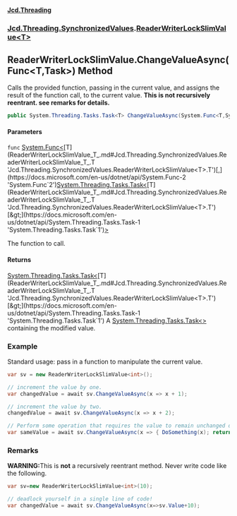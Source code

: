#### [Jcd.Threading](index.md 'index')
### [Jcd.Threading.SynchronizedValues](Jcd.Threading.SynchronizedValues.md 'Jcd.Threading.SynchronizedValues').[ReaderWriterLockSlimValue&lt;T&gt;](ReaderWriterLockSlimValue_T_.md 'Jcd.Threading.SynchronizedValues.ReaderWriterLockSlimValue<T>')

## ReaderWriterLockSlimValue<T>.ChangeValueAsync(Func<T,Task<T>>) Method

Calls the provided function, passing in the current value, and assigns the result
of the function call, to the current value. <b>This is not recursively reentrant.
see remarks for details.</b>

```csharp
public System.Threading.Tasks.Task<T> ChangeValueAsync(System.Func<T,System.Threading.Tasks.Task<T>>? func);
```
#### Parameters

<a name='Jcd.Threading.SynchronizedValues.ReaderWriterLockSlimValue_T_.ChangeValueAsync(System.Func_T,System.Threading.Tasks.Task_T__).func'></a>

`func` [System.Func&lt;](https://docs.microsoft.com/en-us/dotnet/api/System.Func-2 'System.Func`2')[T](ReaderWriterLockSlimValue_T_.md#Jcd.Threading.SynchronizedValues.ReaderWriterLockSlimValue_T_.T 'Jcd.Threading.SynchronizedValues.ReaderWriterLockSlimValue<T>.T')[,](https://docs.microsoft.com/en-us/dotnet/api/System.Func-2 'System.Func`2')[System.Threading.Tasks.Task&lt;](https://docs.microsoft.com/en-us/dotnet/api/System.Threading.Tasks.Task-1 'System.Threading.Tasks.Task`1')[T](ReaderWriterLockSlimValue_T_.md#Jcd.Threading.SynchronizedValues.ReaderWriterLockSlimValue_T_.T 'Jcd.Threading.SynchronizedValues.ReaderWriterLockSlimValue<T>.T')[&gt;](https://docs.microsoft.com/en-us/dotnet/api/System.Threading.Tasks.Task-1 'System.Threading.Tasks.Task`1')[&gt;](https://docs.microsoft.com/en-us/dotnet/api/System.Func-2 'System.Func`2')

The function to call.

#### Returns
[System.Threading.Tasks.Task&lt;](https://docs.microsoft.com/en-us/dotnet/api/System.Threading.Tasks.Task-1 'System.Threading.Tasks.Task`1')[T](ReaderWriterLockSlimValue_T_.md#Jcd.Threading.SynchronizedValues.ReaderWriterLockSlimValue_T_.T 'Jcd.Threading.SynchronizedValues.ReaderWriterLockSlimValue<T>.T')[&gt;](https://docs.microsoft.com/en-us/dotnet/api/System.Threading.Tasks.Task-1 'System.Threading.Tasks.Task`1')
A [System.Threading.Tasks.Task&lt;&gt;](https://docs.microsoft.com/en-us/dotnet/api/System.Threading.Tasks.Task-1 'System.Threading.Tasks.Task`1') containing the modified value.

### Example
Standard usage: pass in a function to manipulate the current value.

```csharp
var sv = new ReaderWriterLockSlimValue<int>();

// increment the value by one.
var changedValue = await sv.ChangeValueAsync(x => x + 1);

// increment the value by two.
changedValue = await sv.ChangeValueAsync(x => x + 2);

// Perform some operation that requires the value to remain unchanged during the operation.
var sameValue = await sv.ChangeValueAsync(x => { DoSomething(x); return x;});
```

### Remarks

<b>WARNING:</b>This is <b>not</b> a recursively reentrant method. Never write code like
             the following.

```csharp
var sv=new ReaderWriterLockSlimValue<int>(10);

// deadlock yourself in a single line of code!
var changedValue = await sv.ChangeValueAsync(x=>sv.Value+10);
```